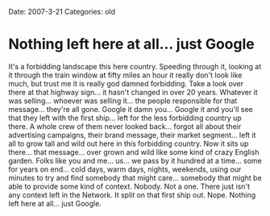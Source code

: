 Date: 2007-3-21
Categories: old

# Nothing left here at all… just Google

It's a forbidding landscape this here country.  Speeding through it, looking at it through the train window at fifty miles an hour it really don't look like much, but trust me it is really god damned forbidding.  Take a look over there at that highway sign... it hasn't changed in over 20 years.  Whatever it was selling... whoever was selling it... the people responsible for that message... they're all gone.  Google it damn you... Google it and you'll see that they left with the first ship... left for the less forbidding country up there.  A whole crew of them never looked back... forgot all about their advertising campaigns, their brand message, their market segment... left it all to grow tall and wild out here in this forbidding country. Now it sits up there... that message... over grown and wild like some kind of crazy English garden.  Folks like you and me... us... we pass by it hundred at a time... some for years on end... cold days, warm days, nights, weekends, using our minutes to try and find somebody that might care... somebody that might be able to provide some kind of context.  Nobody.  Not a one.  There just isn't any context left in the Network.  It split on that first ship out. Nope.  Nothing left here at all... just Google.
